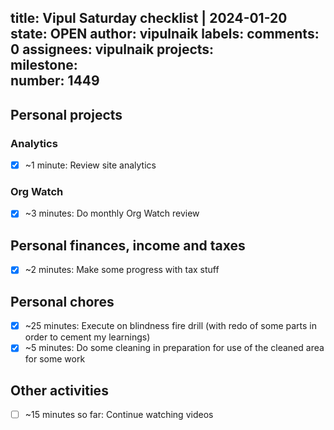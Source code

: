 title:	Vipul Saturday checklist | 2024-01-20
state:	OPEN
author:	vipulnaik
labels:	
comments:	0
assignees:	vipulnaik
projects:	
milestone:	
number:	1449
--
## Personal projects

### Analytics

- [x] ~1 minute: Review site analytics

### Org Watch

- [x] ~3 minutes: Do monthly Org Watch review

## Personal finances, income and taxes

- [x] ~2 minutes: Make some progress with tax stuff

## Personal chores

- [x] ~25 minutes: Execute on blindness fire drill (with redo of some parts in order to cement my learnings)
- [x] ~5 minutes: Do some cleaning in preparation for use of the cleaned area for some work

## Other activities

- [ ] ~15 minutes so far: Continue watching videos
